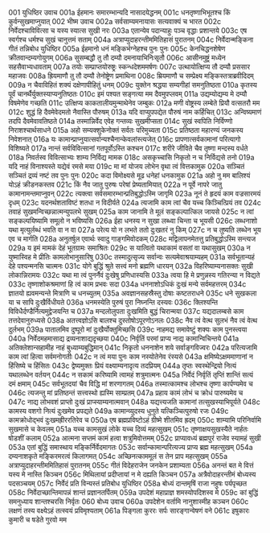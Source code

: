 001  युधिष्ठिर उवाच
001a ईहमानः समारम्भान्यदि नासादयेद्धनम्
001c धनतृष्णाभिभूतश्च किं कुर्वन्सुखमाप्नुयात्
002  भीष्म उवाच
002a सर्वसाम्यमनायासः सत्यवाक्यं च भारत
002c निर्वेदश्चाविवित्सा च यस्य स्यात्स सुखी नरः
003a एतान्येव पदान्याहुः पञ्च वृद्धाः प्रशान्तये
003c एष स्वर्गश्च धर्मश्च सुखं चानुत्तमं सताम्
004a अत्राप्युदाहरन्तीममितिहासं पुरातनम्
004c निर्वेदान्मङ्किना गीतं तन्निबोध युधिष्ठिर
005a ईहमानो धनं मङ्किर्भग्नेहश्च पुनः पुनः
005c केनचिद्धनशेषेण क्रीतवान्दम्यगोयुगम्
006a सुसम्बद्धौ तु तौ दम्यौ दमनायाभिनिःसृतौ
006c आसीनमुष्ट्रं मध्येन सहसैवाभ्यधावताम्
007a तयोः सम्प्राप्तयोरुष्ट्रः स्कन्धदेशममर्षणः
007c उत्थायोत्क्षिप्य तौ दम्यौ प्रससार महाजवः
008a ह्रियमाणौ तु तौ दम्यौ तेनोष्ट्रेण प्रमाथिना
008c म्रियमाणौ च सम्प्रेक्ष्य मङ्किस्तत्राब्रवीदिदम्
009a न चैवाविहितं शक्यं दक्षेणापीहितुं धनम्
009c युक्तेन श्रद्धया सम्यगीहां समनुतिष्ठता
010a कृतस्य पूर्वं चानर्थैर्युक्तस्याप्यनुतिष्ठतः
010c इमं पश्यत सङ्गत्या मम दैवमुपप्लवम्
011a उद्यम्योद्यम्य मे दम्यौ विषमेणेव गच्छति
011c उत्क्षिप्य काकतालीयमुन्माथेनेव जम्बुकः
012a मणी वोष्ट्रस्य लम्बेते प्रियौ वत्सतरौ मम
012c शुद्धं हि दैवमेवेदमतो नैवास्ति पौरुषम्
013a यदि वाप्युपपद्येत पौरुषं नाम कर्हिचित्
013c अन्विष्यमाणं तदपि दैवमेवावतिष्ठते
014a तस्मान्निर्वेद एवेह गन्तव्यः सुखमीप्सता
014c सुखं स्वपिति निर्विण्णो निराशश्चार्थसाधने
015a अहो सम्यक्शुकेनोक्तं सर्वतः परिमुच्यता
015c प्रतिष्ठता महारण्यं जनकस्य निवेशनात्
016a यः कामान्प्राप्नुयात्सर्वान्यश्चैनान्केवलांस्त्यजेत्
016c प्रापणात्सर्वकामानां परित्यागो विशिष्यते
017a नान्तं सर्वविवित्सानां गतपूर्वोऽस्ति कश्चन
017c शरीरे जीविते चैव तृष्णा मन्दस्य वर्धते
018a निवर्तस्व विवित्साभ्यः शाम्य निर्विद्य मामक
018c असकृच्चासि निकृतो न च निर्विद्यसे तनो
019a यदि नाहं विनाश्यस्ते यद्येवं रमसे मया
019c मा मां योजय लोभेन वृथा त्वं वित्तकामुक
020a सञ्चितं सञ्चितं द्रव्यं नष्टं तव पुनः पुनः
020c कदा विमोक्ष्यसे मूढ धनेहां धनकामुक
021a अहो नु मम बालिश्यं योऽहं क्रीडनकस्तव
021c किं नैव जातु पुरुषः परेषां प्रेष्यतामियात्
022a न पूर्वे नापरे जातु कामानामन्तमाप्नुवन्
022c त्यक्त्वा सर्वसमारम्भान्प्रतिबुद्धोऽस्मि जागृमि
023a नूनं ते हृदयं काम वज्रसारमयं दृधम्
023c यदनर्थशताविष्टं शतधा न विदीर्यते
024a त्यजामि काम त्वां चैव यच्च किञ्चित्प्रियं तव
024c तवाहं सुखमन्विच्छन्नात्मन्युपलभे सुखम्
025a काम जानामि ते मूलं सङ्कल्पात्किल जायसे
025c न त्वां सङ्कल्पयिष्यामि समूलो न भविष्यसि
026a ईहा धनस्य न सुखा लब्ध्वा चिन्ता च भूयसी
026c लब्धनाशो यथा मृत्युर्लब्धं भवति वा न वा
027a परेत्य यो न लभते ततो दुःखतरं नु किम्
027c न च तुष्यति लब्धेन भूय एव च मार्गति
028a अनुतर्षुल एवार्थः स्वादु गाङ्गमिवोदकम्
028c मद्विलापनमेतत्तु प्रतिबुद्धोऽस्मि सन्त्यज
029a य इमं मामकं देहं भूतग्रामः समाश्रितः
029c स यात्वितो यथाकामं वसतां वा यथासुखम्
030a न युष्मास्विह मे प्रीतिः कामलोभानुसारिषु
030c तस्मादुत्सृज्य सर्वान्वः सत्यमेवाश्रयाम्यहम्
031a सर्वभूतान्यहं देहे पश्यन्मनसि चात्मनः
031c योगे बुद्धिं श्रुते सत्त्वं मनो ब्रह्मणि धारयन्
032a विहरिष्याम्यनासक्तः सुखी लोकान्निरामयः
032c यथा मा त्वं पुनर्नैवं दुःखेषु प्रणिधास्यसि
033a त्वया हि मे प्रणुन्नस्य गतिरन्या न विद्यते
033c तृष्णाशोकश्रमाणां हि त्वं काम प्रभवः सदा
034a धननाशोऽधिकं दुःखं मन्ये सर्वमहत्तरम्
034c ज्ञातयो ह्यवमन्यन्ते मित्राणि च धनच्युतम्
035a अवज्ञानसहस्रैस्तु दोषाः कष्टतराधने
035c धने सुखकला या च सापि दुःखैर्विधीयते
036a धनमस्येति पुरुषं पुरा निघ्नन्ति दस्यवः
036c क्लिश्यन्ति विविधैर्दण्डैर्नित्यमुद्वेजयन्ति च
037a मन्दलोलुपता दुःखमिति बुद्धं चिरान्मया
037c यद्यदालम्बसे काम तत्तदेवानुरुध्यसे
038a अतत्त्वज्ञोऽसि बालश्च दुस्तोषोऽपूरणोऽनलः
038c नैव त्वं वेत्थ सुलभं नैव त्वं वेत्थ दुर्लभम्
039a पातालमिव दुष्पूरो मां दुःखैर्योक्तुमिच्छसि
039c नाहमद्य समावेष्टुं शक्यः काम पुनस्त्वया
040a निर्वेदमहमासाद्य द्रव्यनाशाद्यदृच्छया
040c निर्वृतिं परमां प्राप्य नाद्य कामान्विचिन्तये
041a अतिक्लेशान्सहामीह नाहं बुध्याम्यबुद्धिमान्
041c निकृतो धननाशेन शये सर्वाङ्गविज्वरः
042a परित्यजामि काम त्वां हित्वा सर्वमनोगतीः
042c न त्वं मया पुनः काम नस्योतेनेव रंस्यसे
043a क्षमिष्येऽक्षममाणानां न हिंसिष्ये च हिंसितः
043c द्वेष्यमुक्तः प्रियं वक्ष्याम्यनादृत्य तदप्रियम्
044a तृप्तः स्वस्थेन्द्रियो नित्यं यथालब्धेन वर्तयन्
044c न सकामं करिष्यामि त्वामहं शत्रुमात्मनः
045a निर्वेदं निर्वृतिं तृप्तिं शान्तिं सत्यं दमं क्षमाम्
045c सर्वभूतदयां चैव विद्धि मां शरणागतम्
046a तस्मात्कामश्च लोभश्च तृष्णा कार्पण्यमेव च
046c त्यजन्तु मां प्रतिष्ठन्तं सत्त्वस्थो ह्यस्मि साम्प्रतम्
047a प्रहाय कामं लोभं च क्रोधं पारुष्यमेव च
047c नाद्य लोभवशं प्राप्तो दुःखं प्राप्स्याम्यनात्मवान्
048a यद्यत्त्यजति कामानां तत्सुखस्याभिपूर्यते
048c कामस्य वशगो नित्यं दुःखमेव प्रपद्यते
049a कामान्व्युदस्य धुनुते यत्किञ्चित्पुरुषो रजः
049c कामक्रोधोद्भवं दुःखमह्रीररतिरेव च
050a एष ब्रह्मप्रविष्टोऽहं ग्रीष्मे शीतमिव ह्रदम्
050c शाम्यामि परिनिर्वामि सुखमासे च केवलम्
051a यच्च कामसुखं लोके यच्च दिव्यं महत्सुखम्
051c तृष्णाक्षयसुखस्यैते नार्हतः षोडशीं कलाम्
052a आत्मना सप्तमं कामं हत्वा शत्रुमिवोत्तमम्
052c प्राप्यावध्यं ब्रह्मपुरं राजेव स्यामहं सुखी
053a एतां बुद्धिं समास्थाय मङ्किर्निर्वेदमागतः
053c सर्वान्कामान्परित्यज्य प्राप्य ब्रह्म महत्सुखम्
054a दम्यनाशकृते मङ्किरमरत्वं किलागमत्
054c अच्छिनत्काममूलं स तेन प्राप महत्सुखम्
055a अत्राप्युदाहरन्तीममितिहासं पुरातनम्
055c गीतं विदेहराजेन जनकेन प्रशाम्यता
056a अनन्तं बत मे वित्तं यस्य मे नास्ति किञ्चन
056c मिथिलायां प्रदीप्तायां न मे दह्यति किञ्चन
057a अत्रैवोदाहरन्तीमं बोध्यस्य पदसञ्चयम्
057c निर्वेदं प्रति विन्यस्तं प्रतिबोध युधिष्ठिर
058a बोध्यं दान्तमृषिं राजा नहुषः पर्यपृच्छत
058c निर्वेदाच्छान्तिमापन्नं शान्तं प्रज्ञानतर्पितम्
059a उपदेशं महाप्राज्ञ शमस्योपदिशस्व मे
059c कां बुद्धिं समनुध्याय शान्तश्चरसि निर्वृतः
060  बोध्य उवाच
060a उपदेशेन वर्तामि नानुशास्मीह कञ्चन
060c लक्षणं तस्य वक्ष्येऽहं तत्स्वयं प्रविमृश्यताम्
061a पिङ्गला कुररः सर्पः सारङ्गान्वेषणं वने
061c इषुकारः कुमारी च षडेते गुरवो मम


